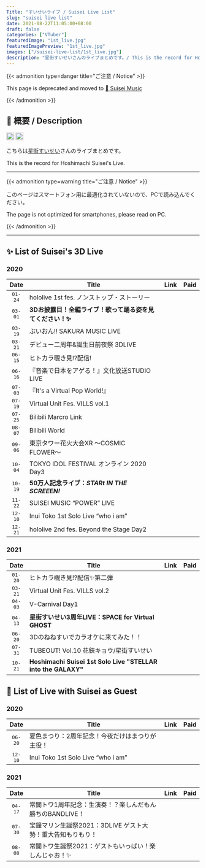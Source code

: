 ```yaml
---
Title: "すいせいライブ / Suisei Live List"
slug: "suisei live list"
date: 2021-08-22T11:05:00+08:00
draft: false
categories: ["VTuber"]
featuredImage: "1st_live.jpg"
featuredImagePreview: "1st_live.jpg"
images: ["/suisei-live-list/1st_live.jpg"]
description: "星街すいせいさんのライブまとめです。/ This is the record for Hoshimachi Suisei's Live."
---
```


{{< admonition type=danger title="ご注意 / Notice" >}}

This page is deprecated and moved to [:link: Suisei Music](https://music.suisei.cc/)

{{< /admonition >}}

<!--more-->

## :memo: 概要 / Description

<a href="https://twitter.com/suisei_hosimati"  target="_blank" rel="noopener noreferrer"><img src="https://img.shields.io/badge/Twitter-@suisei__hosimati-0075bd?style=flat-square&logo=twitter" height="20"></img></a> <a href="https://www.youtube.com/channel/UC5CwaMl1eIgY8h02uZw7u8A"  target="_blank" rel="noopener noreferrer"><img src="https://img.shields.io/badge/YouTube-Suisei%20Channel-d40000?style=flat-square&logo=youtube" height="20"></img></a>

こちらは[星街すいせい](https://twitter.com/suisei_hosimati)さんのライブまとめです。

This is the record for Hoshimachi Suisei's Live.

---

{{< admonition type=warning title="ご注意 / Notice" >}}

このページはスマートフォン用に最適化されていないので、PCで読み込んでください。

The page is not optimized for smartphones, please read on PC.

{{< /admonition >}}

---

## ✨ List of Suisei's 3D Live

### 2020

<table>
    <thead>
        <tr>
            <th style="text-align:center; width: 10%">Date</th>
            <th style="width: 70%">Title</th>
            <th style="text-align:center; width: 10%">Link</th>
            <th style="text-align:center; width: 10%">Paid</th>
        </tr>
    </thead>
    <tbody>
        <tr>
            <td style="text-align:center; font-family:monospace">01-24</td>
            <td>hololive 1st fes. ノンストップ・ストーリー</td>
            <td style="text-align:center"><a href="https://www.nonstop.hololive.tv/" target="_blank" rel="noopener noreferrer"><i class="fas fa-link"></i></a></td>
            <td style="text-align:center"><i class="fas fa-check"></i></td>
        </tr>
        <tr>
            <td style="text-align:center; font-family:monospace">03-01</td>
            <td><b>3Dお披露目！全編ライブ！歌って踊る姿を見てください！✨</b></td>
            <td style="text-align:center"><a href="https://www.youtube.com/watch?v=FZnG1t34wCs" target="_blank" rel="noopener noreferrer"><i class="fab fa-youtube"></i></a></td>
            <td style="text-align:center"></td>
        </tr>
        <tr>
            <td style="text-align:center; font-family:monospace">03-19</td>
            <td>ぶいおん!! SAKURA MUSIC LIVE</td>
            <td style="text-align:center"><font color="B6B6B6"><i class="fab fa-youtube"></i></font></td>
            <td style="text-align:center"></td>
        </tr>
        <tr>
            <td style="text-align:center; font-family:monospace">03-21</td>
            <td>デビュー二周年&誕生日前夜祭 3DLIVE</td>
            <td style="text-align:center"><font color="B6B6B6"><i class="fab fa-youtube"></i></font></td>
            <td style="text-align:center"></td>
        </tr>
        <tr>
            <td style="text-align:center; font-family:monospace">06-15</td>
            <td>ヒトカラ覗き見!?配信!</td>
            <td style="text-align:center"><a href="https://www.youtube.com/watch?v=H1D_xTnXvSE" target="_blank" rel="noopener noreferrer"><i class="fab fa-youtube"></i></a></td>
            <td style="text-align:center"></td>
        </tr>
        <tr>
            <td style="text-align:center; font-family:monospace">06-16</td>
            <td>『音楽で日本をアゲる！』文化放送STUDIO LIVE</td>
            <td style="text-align:center"><a href="https://www.youtube.com/watch?v=KKwm8FQmHPw" target="_blank" rel="noopener noreferrer"><i class="fab fa-youtube"></i></a></td>
            <td style="text-align:center"></td>
        </tr>
        <tr>
            <td style="text-align:center; font-family:monospace">07-03</td>
            <td>『It's a Virtual Pop World!』</td>
            <td style="text-align:center"><a href="https://spwn.jp/events/200703-virtual-pop-world" target="_blank" rel="noopener noreferrer"><i class="fas fa-link"></i></a></td>
            <td style="text-align:center"><i class="fas fa-check"></i></td>
        </tr>
        <tr>
            <td style="text-align:center; font-family:monospace">07-19</td>
            <td>Virtual Unit Fes. VILLS vol.1</td>
            <td style="text-align:center"><a href="https://spwn.jp/events/200719-vills" target="_blank" rel="noopener noreferrer"><i class="fas fa-link"></i></a></td>
            <td style="text-align:center"><i class="fas fa-check"></i></td>
        </tr>
        <tr>
            <td style="text-align:center; font-family:monospace">07-25</td>
            <td>Bilibili Marcro Link</td>
            <td style="text-align:center"><font color="B6B6B6"><i class="fas fa-link"></i></font></td>
            <td style="text-align:center"></td>
        </tr>
        <tr>
            <td style="text-align:center; font-family:monospace">08-07</td>
            <td>Bilibili World</td>
            <td style="text-align:center"><font color="B6B6B6"><i class="fas fa-link"></i></font></td>
            <td style="text-align:center"></td>
        </tr>
        <tr>
            <td style="text-align:center; font-family:monospace">09-06</td>
            <td>東京タワー花火大会XR  〜COSMIC FLOWER〜</td>
            <td style="text-align:center"><a href="https://live.nicovideo.jp/watch/lv327828022" target="_blank" rel="noopener noreferrer"><i class="fas fa-link"></i></a></td>
            <td style="text-align:center"><i class="fas fa-check"></i></td>
        </tr>
        <tr>
            <td style="text-align:center; font-family:monospace">10-04</td>
            <td>TOKYO IDOL FESTIVAL オンライン 2020 Day3</td>
            <td style="text-align:center"><a href="https://tif.spwn.jp/events/20100410-tif2020-day3" target="_blank" rel="noopener noreferrer"><i class="fas fa-link"></i></a></td>
            <td style="text-align:center"><i class="fas fa-check"></i></td>
        </tr>
        <tr>
            <td style="text-align:center; font-family:monospace">10-19</td>
            <td><b>50万人記念ライブ：<i>STARt IN THE SCREEEN!</i></b></td>
            <td style="text-align:center"><a href="https://www.youtube.com/watch?v=JNmmnB4bP0M" target="_blank" rel="noopener noreferrer"><i class="fas fa-desktop"></i></a></td>
            <td style="text-align:center"></td>
        </tr>
        <tr>
            <td style="text-align:center; font-family:monospace">11-22</td>
            <td>SUISEI MUSIC “POWER” LIVE</td>
            <td style="text-align:center"><a href="https://nissin-ps.com/" target="_blank" rel="noopener noreferrer"><i class="fas fa-link"></i></a></td>
            <td style="text-align:center"><i class="fas fa-check"></i></td>
        </tr>
        <tr>
            <td style="text-align:center; font-family:monospace">12-10</td>
            <td>Inui Toko 1st Solo Live “who i am”</td>
            <td style="text-align:center"><a href="https://event.nijisanji.app/inui_whoiam/" target="_blank" rel="noopener noreferrer"><i class="fas fa-link"></i></a></td>
            <td style="text-align:center"><i class="fas fa-check"></i></td>
        </tr>
        <tr>
            <td style="text-align:center; font-family:monospace">12-21</td>
            <td>hololive 2nd fes. Beyond the Stage Day2</td>
            <td style="text-align:center"><a href="https://beyondthestage.hololive.tv/" target="_blank" rel="noopener noreferrer"><i class="fas fa-link"></i></a></td>
            <td style="text-align:center"><i class="fas fa-check"></i></td>
        </tr>
    </tbody>
</table>

### 2021

<table>
    <thead>
        <tr>
            <th style="text-align:center; width: 10%">Date</th>
            <th style="width: 70%">Title</th>
            <th style="text-align:center; width: 10%">Link</th>
            <th style="text-align:center; width: 10%">Paid</th>
        </tr>
    </thead>
    <tbody>
        <tr>
            <td style="text-align:center; font-family:monospace">01-20</td>
            <td>ヒトカラ覗き見⁉配信✨第二弾</td>
            <td style="text-align:center"><a href="https://www.youtube.com/watch?v=V1jqPRgfZfI" target="_blank" rel="noopener noreferrer"><i class="fab fa-youtube"></i></a></td>
            <td style="text-align:center"></td>
        </tr>
        <tr>
            <td style="text-align:center; font-family:monospace">03-21</td>
            <td>Virtual Unit Fes. VILLS vol.2</td>
            <td style="text-align:center"><a href="https://v-clan.spwn.jp/events/21032114-vills" target="_blank" rel="noopener noreferrer"><i class="fas fa-link"></i></a></td>
            <td style="text-align:center"><i class="fas fa-check"></i></td>
        </tr>
        <tr>
            <td style="text-align:center; font-family:monospace">04-03</td>
            <td>V-Carnival Day1</td>
            <td style="text-align:center"><a href="https://virtual.spwn.jp/events/21040304-v-carnival" target="_blank" rel="noopener noreferrer"><i class="fas fa-link"></i></a></td>
            <td style="text-align:center"><i class="fas fa-check"></i></td>
        </tr>
        <tr>
            <td style="text-align:center; font-family:monospace">04-13</td>
            <td><b>星街すいせい3周年LIVE：SPACE for Virtual GHOST</b></td>
            <td style="text-align:center"><a href="https://www.youtube.com/watch?v=Ajwv4ANSSg0" target="_blank" rel="noopener noreferrer"><i class="fas fa-ghost"></i></a></td>
            <td style="text-align:center"></td>
        </tr>
        <tr>
            <td style="text-align:center; font-family:monospace">06-20</td>
            <td>3Dのねねすいでカラオケに来てみた！！</td>
            <td style="text-align:center"><a href="https://www.youtube.com/watch?v=5KxtIkVujI8" target="_blank" rel="noopener noreferrer"><i class="fab fa-youtube"></i></a></td>
            <td style="text-align:center"></td>
        </tr>
        <tr>
            <td style="text-align:center; font-family:monospace">07-31</td>
            <td>TUBEOUT! Vol.10 花鋏キョウ/星街すいせい</td>
            <td style="text-align:center"><a href="https://virtual.spwn.jp/events/21073118-TO10" target="_blank" rel="noopener noreferrer"><i class="fas fa-link"></i></a></td>
            <td style="text-align:center"><i class="fas fa-check"></i></td>
        </tr>
        <tr>
            <td style="text-align:center; font-family:monospace">10-21</td>
            <td><b>Hoshimachi Suisei 1st Solo Live "STELLAR into the GALAXY"</b></td>
            <td style="text-align:center"><a href="https://virtual.spwn.jp/_events/21102101-jpsuisei" target="_blank" rel="noopener noreferrer"><i class="fas fa-link"></i></a></td>
            <td style="text-align:center"><i class="fas fa-check"></i></td>
        </tr>
    </tbody>
</table>

<!--

<a href="" target="_blank" rel="noopener noreferrer"><i class="fas fa-link"></i></a>

<a href="" target="_blank" rel="noopener noreferrer"><i class="fab fa-youtube"></i></a>

-->

## :microphone: List of Live with Suisei as Guest

### 2020

<table>
    <thead>
        <tr>
            <th style="text-align:center; width: 10%">Date</th>
            <th style="width: 70%">Title</th>
            <th style="text-align:center; width: 10%">Link</th>
            <th style="text-align:center; width: 10%">Paid</th>
        </tr>
    </thead>
    <tbody>
        <tr>
            <td style="text-align:center; font-family:monospace">06-20</td>
            <td>夏色まつり：2周年記念！今夜だけはまつりが主役！</td>
            <td style="text-align:center"><a href="https://www.youtube.com/watch?v=APN3rNzfNnw" target="_blank" rel="noopener noreferrer"><i class="fab fa-youtube"></i></a></td>
            <td style="text-align:center"></td>
        </tr>
        <tr>
            <td style="text-align:center; font-family:monospace">12-10</td>
            <td>Inui Toko 1st Solo Live “who i am”</td>
            <td style="text-align:center"><a href="https://event.nijisanji.app/inui_whoiam/" target="_blank" rel="noopener noreferrer"><i class="fas fa-link"></i></a></td>
            <td style="text-align:center"><i class="fas fa-check"></i></td>
        </tr>
    </tbody>
</table>

### 2021

<table>
    <thead>
        <tr>
            <th style="text-align:center; width: 10%">Date</th>
            <th style="width: 70%">Title</th>
            <th style="text-align:center; width: 10%">Link</th>
            <th style="text-align:center; width: 10%">Paid</th>
        </tr>
    </thead>
    <tbody>
        <tr>
            <td style="text-align:center; font-family:monospace">04-17</td>
            <td>常闇トワ1周年記念：生演奏！？楽しんだもん勝ちのBANDLIVE！</td>
            <td style="text-align:center"><a href="https://www.youtube.com/watch?v=TjhOZn1vNW4" target="_blank" rel="noopener noreferrer"><i class="fab fa-youtube"></i></a></td>
            <td style="text-align:center"></td>
        </tr>
        <tr>
            <td style="text-align:center; font-family:monospace">07-30</td>
            <td>宝鐘マリン生誕祭2021：3DLIVE ゲスト大勢！重大告知もりもり！</td>
            <td style="text-align:center"><a href="https://www.youtube.com/watch?v=dVlNi7Pby0w" target="_blank" rel="noopener noreferrer"><i class="fab fa-youtube"></i></a></td>
            <td style="text-align:center"></td>
        </tr>
        <tr>
            <td style="text-align:center; font-family:monospace">08-08</td>
            <td>常闇トワ生誕祭2021：ゲストもいっぱい！楽しんじゃお！✨</td>
            <td style="text-align:center"><a href="https://www.youtube.com/watch?v=NuOJhtBC7R4" target="_blank" rel="noopener noreferrer"><i class="fab fa-youtube"></i></a></td>
            <td style="text-align:center"></td>
        </tr>
    </tbody>
</table>